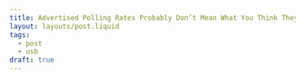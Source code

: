 ```yaml
---
title: Advertised Polling Rates Probably Don’t Mean What You Think They Mean
layout: layouts/post.liquid
tags:
  - post
  - usb
draft: true
---
```

